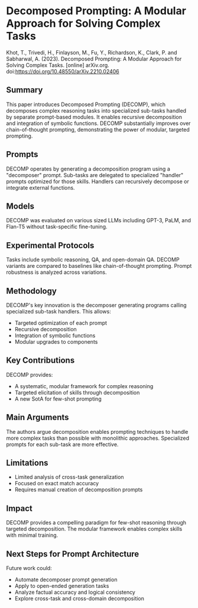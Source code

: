# Decomposed Prompting: A Modular Approach for Solving Complex Tasks
Khot, T., Trivedi, H., Finlayson, M., Fu, Y., Richardson, K., Clark, P. and Sabharwal, A. (2023). Decomposed Prompting: A Modular Approach for Solving Complex Tasks. [online] arXiv.org. doi:https://doi.org/10.48550/arXiv.2210.02406 
## Summary

This paper introduces Decomposed Prompting (DECOMP), which decomposes complex reasoning tasks into specialized sub-tasks handled by separate prompt-based modules. It enables recursive decomposition and integration of symbolic functions. DECOMP substantially improves over chain-of-thought prompting, demonstrating the power of modular, targeted prompting.

## Prompts

DECOMP operates by generating a decomposition program using a "decomposer" prompt. Sub-tasks are delegated to specialized "handler" prompts optimized for those skills. Handlers can recursively decompose or integrate external functions.

## Models 

DECOMP was evaluated on various sized LLMs including GPT-3, PaLM, and Flan-T5 without task-specific fine-tuning.

## Experimental Protocols

Tasks include symbolic reasoning, QA, and open-domain QA. DECOMP variants are compared to baselines like chain-of-thought prompting. Prompt robustness is analyzed across variations.

## Methodology

DECOMP's key innovation is the decomposer generating programs calling specialized sub-task handlers. This allows:

- Targeted optimization of each prompt 
- Recursive decomposition
- Integration of symbolic functions  
- Modular upgrades to components

## Key Contributions

DECOMP provides:

- A systematic, modular framework for complex reasoning
- Targeted elicitation of skills through decomposition  
- A new SotA for few-shot prompting

## Main Arguments

The authors argue decomposition enables prompting techniques to handle more complex tasks than possible with monolithic approaches. Specialized prompts for each sub-task are more effective.

## Limitations

- Limited analysis of cross-task generalization
- Focused on exact match accuracy
- Requires manual creation of decomposition prompts

## Impact

DECOMP provides a compelling paradigm for few-shot reasoning through targeted decomposition. The modular framework enables complex skills with minimal training.

## Next Steps for Prompt Architecture

Future work could:

- Automate decomposer prompt generation
- Apply to open-ended generation tasks
- Analyze factual accuracy and logical consistency
- Explore cross-task and cross-domain decomposition